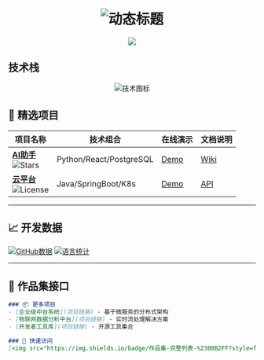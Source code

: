 <h1 align="center">
  <img src="https://readme-typing-svg.demolab.com?font=Fira+Code&size=30&duration=2800&color=00FF00&center=true&vCenter=true&width=600&lines=Hi+%F0%9F%91%8B%2C+I'm+[SeaChange];幻想成为Full+Stack+Developer;只能够成为Open+Source+Contributor" alt="动态标题" />
</h1>

<p align="center">
  <img src="https://readme-typing-svg.demolab.com?font=Fira+Code&weight=600&size=24&duration=4000&color=00CED1&width=500&lines=源代码解压密码默认：SeaChangeZxFn22JB">
</p>

## 技术栈
<p align="center">
  <img src="https://skillicons.dev/icons?i=html,wordpress,visualstudio,svg,md,ai&theme=dark&perline=8" alt="技术图标" />
</p>


## 🚀 精选项目
<!-- 项目展示卡片 -->
| 项目名称 | 技术组合 | 在线演示 | 文档说明 |
|---------|---------|----------|----------|
| ​**[AI助手](项目链接)** <br> ![Stars](https://img.shields.io/github/stars/用户名/仓库名?style=flat&logo=github) | Python/React/PostgreSQL | [Demo](演示链接) | [Wiki](文档链接) |
| ​**[云平台](项目链接)** <br> ![License](https://img.shields.io/badge/license-Apache%202.0-blue) | Java/SpringBoot/K8s | [Demo](演示链接) | [API](文档链接) |

---

## 📈 开发数据
<!-- 动态统计卡片 -->
[![GitHub数据](https://github-readme-stats.vercel.app/api?username=你的用户名&show_icons=true&theme=dark&count_private=true)](https://github.com/你的用户名)
[![语言统计](https://github-readme-stats.vercel.app/api/top-langs/?username=你的用户名&layout=compact&theme=dark)](https://github.com/你的用户名)

---

## 🔗 作品集接口
```markdown
### 📦 更多项目
- [企业级中台系统](项目链接) - 基于微服务的分布式架构
- [物联网数据分析平台](项目链接) - 实时流处理解决方案
- [开发者工具库](项目链接) - 开源工具集合

### 🎯 快速访问
[<img src="https://img.shields.io/badge/作品集-完整列表-%2300B2FF?style=for-the-badge&logo=github">](作品集总链接)
